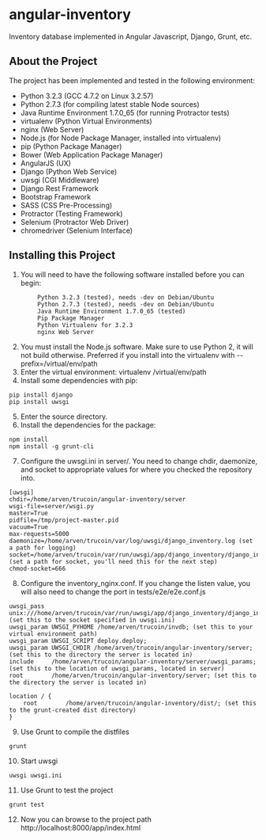 angular-inventory
=================

Inventory database implemented in Angular Javascript, Django, Grunt, etc.

About the Project
-----------------

The project has been implemented and tested in the following environment:

- Python 3.2.3 (GCC 4.7.2 on Linux 3.2.57)
- Python 2.7.3 (for compiling latest stable Node sources)
- Java Runtime Environment 1.7.0_65 (for running Protractor tests)
- virtualenv (Python Virtual Environments)
- nginx (Web Server)
- Node.js (for Node Package Manager, installed into virtualenv)
- pip (Python Package Manager)
- Bower (Web Application Package Manager)
- AngularJS (UX)
- Django (Python Web Service)
- uwsgi (CGI Middleware)
- Django Rest Framework
- Bootstrap Framework
- SASS (CSS Pre-Processing)
- Protractor (Testing Framework)
- Selenium (Protractor Web Driver)
- chromedriver (Selenium Interface)

Installing this Project
-----------------------

1. You will need to have the following software installed before you can begin:
```
        Python 3.2.3 (tested), needs -dev on Debian/Ubuntu
        Python 2.7.3 (tested), needs -dev on Debian/Ubuntu
        Java Runtime Environment 1.7.0_65 (tested)
        Pip Package Manager
        Python Virtualenv for 3.2.3
        nginx Web Server
```
2. You must install the Node.js software. Make sure to use Python 2, it will not build otherwise. Preferred if you install into the virtualenv with --prefix=/virtual/env/path
3. Enter the virtual environment: virtualenv /virtual/env/path
4. Install some dependencies with pip:
```
pip install django
pip install uwsgi
```
5. Enter the source directory.
6. Install the dependencies for the package:
```
npm install
npm install -g grunt-cli
```
7. Configure the uwsgi.ini in server/. You need to change chdir, daemonize, and socket to appropriate values for where you checked the repository into.
```
[uwsgi]
chdir=/home/arven/trucoin/angular-inventory/server
wsgi-file=server/wsgi.py
master=True
pidfile=/tmp/project-master.pid
vacuum=True
max-requests=5000
daemonize=/home/arven/trucoin/var/log/uwsgi/django_inventory.log (set a path for logging)
socket=/home/arven/trucoin/var/run/uwsgi/app/django_inventory/django_inventory.socket (set a path for socket, you'll need this for the next step)
chmod-socket=666
```
8. Configure the inventory_nginx.conf. If you change the listen value, you will also need to change the port in tests/e2e/e2e.conf.js
```
uwsgi_pass  unix:///home/arven/trucoin/var/run/uwsgi/app/django_inventory/django_inventory.socket; (set this to the socket specified in uwsgi.ini)
uwsgi_param UWSGI_PYHOME /home/arven/trucoin/invdb; (set this to your virtual environment path)
uwsgi_param UWSGI_SCRIPT deploy.deploy;
uwsgi_param UWSGI_CHDIR /home/arven/trucoin/angular-inventory/server; (set this to the directory the server is located in)
include     /home/arven/trucoin/angular-inventory/server/uwsgi_params; (set this to the location of uwsgi_params, located in server)
root        /home/arven/trucoin/angular-inventory/server; (set this to the directory the server is located in)
 
location / {
    root        /home/arven/trucoin/angular-inventory/dist/; (set this to the grunt-created dist directory)
}
```
9. Use Grunt to compile the distfiles
```
grunt
```
10. Start uwsgi
```
uwsgi uwsgi.ini
```
11. Use Grunt to test the project
```
grunt test
```
12. Now you can browse to the project path http://localhost:8000/app/index.html
